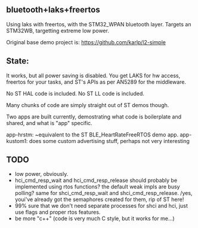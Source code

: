 ## bluetooth+laks+freertos

Using laks with freertos, with the STM32_WPAN bluetooth layer.
Targets an STM32WB, targetting extreme low power.

Original base demo project is: https://github.com/karlp/l2-simple

## State:
It works, but all power saving is disabled.  You get LAKS for hw access,
freertos for your tasks, and ST's APIs as per AN5289 for the middleware.

No ST HAL code is included. No ST LL code is included.

Many chunks of code are simply straight out of ST demos though.

Two apps are built currently, demostrating what code is boilerplate and shared,
and what is "app" specific.

app-hrstm: ~equivalent to the ST BLE_HeartRateFreeRTOS demo app.
app-kustom1: does some custom advertising stuff, perhaps not very interesting

## TODO
* low power, obviously.
* hci_cmd_resp_wait and hci_cmd_resp_release should probably be implemented using rtos functions?
the default weak impls are busy polling?
same for shci_cmd_resp_wait and shci_cmd_resp_release.  /yes, youi've already got the semaphores created for them, rip of ST here!
* 99% sure that we don't need separate processes for shci and hci, just use flags and proper rtos features.
* be more "c++"  (code is very much C style, but it works for me...)
